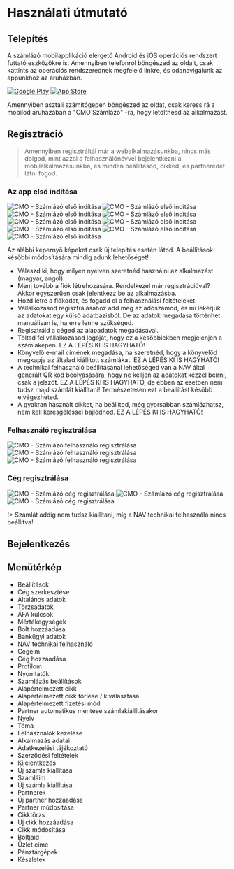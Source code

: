 # Használati útmutató

## Telepítés

A számlázó mobilapplikáció elérgető Android és iOS operációs rendszert futtató eszközökre is.
Amennyiben telefonról böngészed az oldalt, csak kattints az operációs rendszerednek megfelelő linkre, és odanavigálunk az appunkhoz az áruházban.

[![Google Play](../_media/googleplay.png)](https://play.google.com/store/apps/details?id=com.cmo24.cmocompany)
[![App Store](../_media/appstore.png)](https://apps.apple.com/app/apple-store/id1514390651)

Amennyiben asztali számítógepen böngészed az oldat, csak keress rá a mobilod áruházában a "CMO Számlázó" -ra, hogy letölthesd az alkalmazást.

## Regisztráció

> Amennyiben regisztráltál már a webalkalmazásunkba, nincs más dolgod, mint azzal a felhasználónévvel bejelentkezni a mobilalkalmazásunkba, és minden beállításod, cikked, és partneredet látni fogod.

### Az app első indítása

<div class="images-list">

![CMO - Számlázó első indítása](../_media/mobilapp/onboarding/0.png)
![CMO - Számlázó első indítása](../_media/mobilapp/onboarding/1.png)
![CMO - Számlázó első indítása](../_media/mobilapp/onboarding/2.png)
![CMO - Számlázó első indítása](../_media/mobilapp/onboarding/3.png)
![CMO - Számlázó első indítása](../_media/mobilapp/onboarding/4.png)
![CMO - Számlázó első indítása](../_media/mobilapp/onboarding/5.png)
![CMO - Számlázó első indítása](../_media/mobilapp/onboarding/6.png)
![CMO - Számlázó első indítása](../_media/mobilapp/onboarding/7.png)
![CMO - Számlázó első indítása](../_media/mobilapp/onboarding/8.png)

</div>

Az alábbi képernyő képeket csak új telepítés esetén látod. A beállítások későbbi módosítására mindig adunk lehetőséget!

+ Válaszd ki, hogy milyen nyelven szeretnéd használni az alkalmazást (magyar, angol).
+ Menj tovább a fiók létrehozására. Rendelkezel már regisztrációval? Akkor egyszerűen csak jelentkezz be az alkalmazásba.
+ Hozd létre a fiókodat, és fogadd el a felhasználási feltételeket.
+ Vállalkozásod regisztrálásához add meg az adószámod, és mi lekérjük az adatokat egy külső adatbázisból. De az adatok megadása történhet manuálisan is, ha erre lenne szükséged.
+ Regisztráld a céged az alapadatok megadásával.
+ Töltsd fel vállalkozásod logóját, hogy ez a későbbiekben megjelenjen a számlaképen. EZ A LÉPÉS KI IS HAGYHATÓ!
+ Könyvelő e-mail címének megadása, ha szeretnéd, hogy a könyvelőd megkapja az általad kiállított számlákat. EZ A LÉPÉS KI IS HAGYHATÓ!
+ A technikai felhasználó beállításánál lehetőséged van a NAV által generált QR kód beolvasására, hogy ne kelljen az adatokat kézzel beírni, csak a jelszót. EZ A LÉPÉS KI IS HAGYHATÓ, de ebben az esetben nem tudsz majd számlát kiállítani! Természetesen ezt a beállítást később elvégezheted.
+ A gyakran használt cikket, ha beállítod, még gyorsabban számlázhatsz, nem kell keresgéléssel bajlódnod. EZ A LÉPÉS KI IS HAGYHATÓ!


### Felhasználó regisztrálása

<div class="images-list">

![CMO - Számlázó felhasználó regisztrálása](../_media/mobilapp/felhasznalo-reg/1.jpg)
![CMO - Számlázó felhasználó regisztrálása](../_media/mobilapp/felhasznalo-reg/2.jpg)
![CMO - Számlázó felhasználó regisztrálása](../_media/mobilapp/felhasznalo-reg/3.jpg)

</div>

### Cég regisztrálása

<div class="images-list">

![CMO - Számlázó cég regisztrálása](../_media/mobilapp/ceg-reg/1.jpg)
![CMO - Számlázó cég regisztrálása](../_media/mobilapp/ceg-reg/3.jpg)
![CMO - Számlázó cég regisztrálása](../_media/mobilapp/ceg-reg/4.jpg)

</div>

!> Számlát addig nem tudsz kiállítani, míg a NAV technikai felhasználó nincs beállítva!

## Bejelentkezés

## Menütérkép

- Beállítások
- Cég szerkesztése
- Általános adatok
- Törzsadatok
- ÁFA kulcsok
- Mértékegységek
- Bolt hozzáadása
- Bankügyi adatok
- NAV technikai felhasználó
- Cégeim
- Cég hozzáadása
- Profilom
- Nyomtatók
- Számlázás beállítások
- Alapértelmezett cikk
- Alapértelmezett cikk törlése / kiválasztása
- Alapértelmezett fizetési mód
- Partner automatikus mentése számlakiállításakor
- Nyelv
- Téma
- Felhasználók kezelése
- Alkalmazás adatai
- Adatkezelési tájékoztató
- Szerződési feltételek
- Kijelentkezés
- Új számla kiállítása
- Számláim
- Új számla kiállítása
- Partnerek
- Új partner hozzáadása
- Partner múdosítása
- Cikktörzs
- Új cikk hozzáadása
- Cikk módosítása
- Boltjaid
- Üzlet címe
- Pénztárgépek
- Készletek
